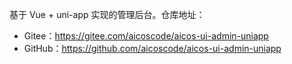 基于 Vue + uni-app 实现的管理后台。仓库地址：

* Gitee：<https://gitee.com/aicoscode/aicos-ui-admin-uniapp>
* GitHub：<https://github.com/aicoscode/aicos-ui-admin-uniapp>
